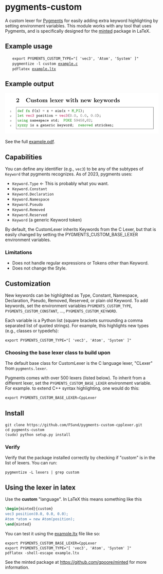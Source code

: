 # pygments-custom

A custom lexer for [Pygments](http://pygments.org/) for easily adding
extra keyword highlighting by setting environment variables. This
module works with any tool that uses Pygments, and is specifically
designed for the [minted](https://github.com/gpoore/minted) package in
LaTeX.

## Example usage

<ul>

`export PYGMENTS_CUSTOM_TYPE="[ 'vec3', 'Atom', 'System' ]"`<br/>
`pygmentize -l custom `[`example.c`](examples/example.c)<br/>
`pdflatex `[`example.ltx`](examples/example.ltx)<br/>

</ul>

## Example output

[![Custom Keyword example][screenshot]](examples/example.pdf)

See the full [example.pdf](examples/example.pdf).

[screenshot]: README.md.d/2custom.png "Click to see full PDF"

## Capabilities

You can define any identifier (e.g., `vec3`) to be any of the subtypes
of `Keyword` that pygments recognizes. As of 2023, pygments uses:

* `Keyword.Type`  ← This is probably what you want.
* `Keyword.Constant`
* `Keyword.Declaration`
* `Keyword.Namespace`
* `Keyword.Pseudo`
* `Keyword.Removed`
* `Keyword.Reserved`
* `Keyword` (a generic Keyword token)

By default, the CustomLexer inherits Keywords from the C Lexer, but
that is easily changed by setting the PYGMENTS_CUSTOM_BASE_LEXER
environment variables.

### Limitations

* Does not handle regular expressions or Tokens other than Keyword.
* Does not change the Style.

## Customization

New keywords can be highlighted as Type, Constant, Namespace,
Declaration, Pseudo, Removed, Reserved, or plain old Keyword. To
add keywords, set the environment variables `PYGMENTS_CUSTOM_TYPE`,
`PYGMENTS_CUSTOM_CONSTANT`, ..., `PYGMENTS_CUSTOM_KEYWORD`.

Each variable is a Python list (square brackets surrounding a
comma separated list of quoted strings). For example, this
highlights new types (e.g., classes or typedefs):

	export PYGMENTS_CUSTOM_TYPE="[ 'vec3', 'Atom', 'System' ]"


### Choosing the base lexer class to build upon

The default base class for CustomLexer is the C language lexer,
"CLexer" from `pygments.lexer`.

Pygments comes with over 500 lexers (listed below). To inherit from a
different lexer, set the `PYGMENTS_CUSTOM_BASE_LEXER` environment
variable. For example. to extend C++ syntax highlighting, one would do
this:

``` python
export PYGMENTS_CUSTOM_BASE_LEXER=CppLexer
```

## Install

    git clone https://github.com/FSund/pygments-custom-cpplexer.git
    cd pygments-custom
    (sudo) python setup.py install

### Verify

Verify that the package installed correctly by checking if "custom" is
in the list of lexers. You can run:

    pygmentize -L lexers | grep custom

## Using the lexer in latex

Use the **custom** "language". In LaTeX this means something like this

``` latex
\begin{minted}{custom}
vec3 position(0.0, 0.0, 0.0);
Atom *atom = new Atom(position);
\end{minted}
```

You can test it using the [example.ltx](examples/example.ltx) file like so:

	export PYGMENTS_CUSTOM_BASE_LEXER=CppLexer
	export PYGMENTS_CUSTOM_TYPE="[ 'vec3', 'Atom', 'System' ]"
    pdflatex -shell-escape example.ltx

See the minted package at https://github.com/gpoore/minted for more information.

